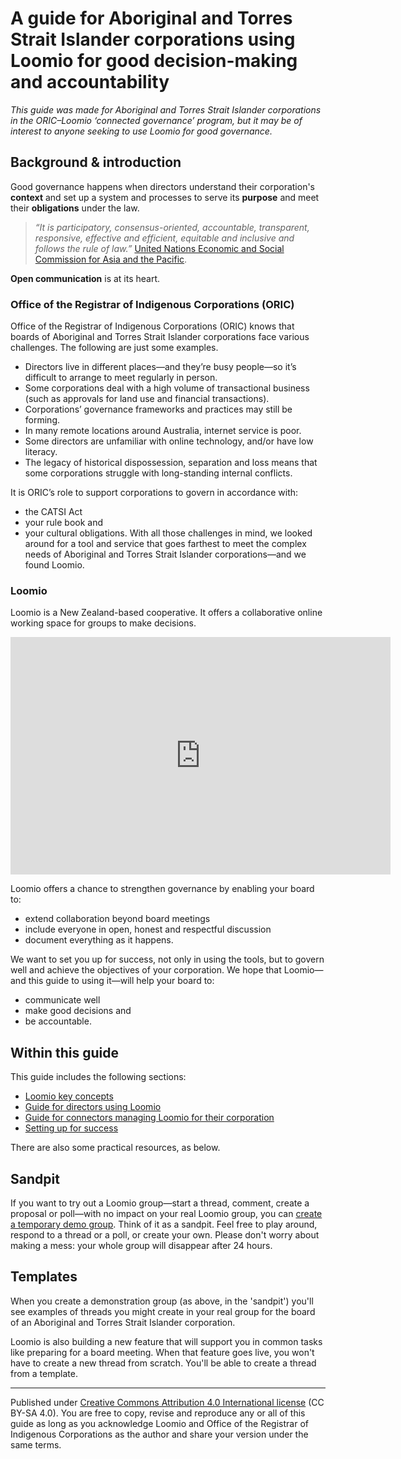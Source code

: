 # A guide for Aboriginal and Torres Strait Islander corporations using Loomio for good decision-making and accountability

*This guide was made for Aboriginal and Torres Strait Islander corporations in the ORIC–Loomio ‘connected governance’ program, but it may be of interest to anyone seeking to use Loomio for good governance.*

## Background & introduction

Good governance happens when directors understand their corporation's **context** and set up a system and processes to serve its **purpose** and meet their **obligations** under the law.

> *“It is participatory, consensus-oriented, accountable, transparent, responsive, effective and efficient, equitable and inclusive and follows the rule of law.”* 
> [United Nations Economic and Social Commission for Asia and the Pacific](https://www.unescap.org/sites/default/d8files/knowledge-products/good-governance.pdf).

**Open communication** is at its heart.

### Office of the Registrar of Indigenous Corporations (ORIC)

Office of the Registrar of Indigenous Corporations (ORIC) knows that boards of Aboriginal and Torres Strait Islander corporations face various challenges. The following are just some examples.
- Directors live in different places—and they’re busy people—so it’s difficult to arrange to meet regularly in person.
- Some corporations deal with a high volume of transactional business (such as approvals for land use and financial transactions).
- Corporations’ governance frameworks and practices may still be forming.
- In many remote locations around Australia, internet service is poor.
- Some directors are unfamiliar with online technology, and/or have low literacy.
- The legacy of historical dispossession, separation and loss means that some corporations struggle with long-standing internal conflicts.

It is ORIC’s role to support corporations to govern in accordance with:
- the CATSI Act
- your rule book and
- your cultural obligations.
With all those challenges in mind, we looked around for a tool and service that goes farthest to meet the complex needs of Aboriginal and Torres Strait Islander corporations—and we found Loomio.

### Loomio

Loomio is a New Zealand-based cooperative. It offers a collaborative online working space for groups to make decisions. 

<div class="iframe-container">
<iframe width="608" height="380" src="https://www.youtube.com/embed/Zlzuqsunpxc" title="YouTube video player" frameborder="0" allow="accelerometer; autoplay; clipboard-write; encrypted-media; gyroscope; picture-in-picture" allowfullscreen></iframe>
</div>


Loomio offers a chance to strengthen governance by enabling your board to:
- extend collaboration beyond board meetings
- include everyone in open, honest and respectful discussion
- document everything as it happens.

We want to set you up for success, not only in using the tools, but to govern well and achieve the objectives of your corporation. We hope that Loomio—and this guide to using it—will help your board to:
- communicate well
- make good decisions and
- be accountable.

## Within this guide
This guide includes the following sections:
- [Loomio key concepts](key-concepts-oric.md)
- [Guide for directors using Loomio](guide-directors.md)
- [Guide for connectors managing Loomio for their corporation](guide-connectors.md)
- [Setting up for success](for-success.md)

There are also some practical resources, as below.

## Sandpit
If you want to try out a Loomio group—start a thread, comment, create a proposal or poll—with no impact on your real Loomio group, you can [create a temporary demo group](https://decisions.oric.gov.au/try). Think of it as a sandpit. Feel free to play around, respond to a thread or a poll, or create your own. Please don't worry about making a mess: your whole group will disappear after 24 hours.

## Templates
When you create a demonstration group (as above, in the 'sandpit') you'll see examples of threads you might create in your real group for the board of an Aboriginal and Torres Strait Islander corporation. 

Loomio is also building a new feature that will support you in common tasks like preparing for a board meeting. When that feature goes live, you won't have to create a new thread from scratch. You'll be able to create a thread from a template.

---
Published under [Creative Commons Attribution 4.0 International license](https://creativecommons.org/licenses/by-sa/4.0/) (CC BY-SA 4.0).
You are free to copy, revise and reproduce any or all of this guide as long as you acknowledge Loomio and Office of the Registrar of Indigenous Corporations as the author and share your version under the same terms.
